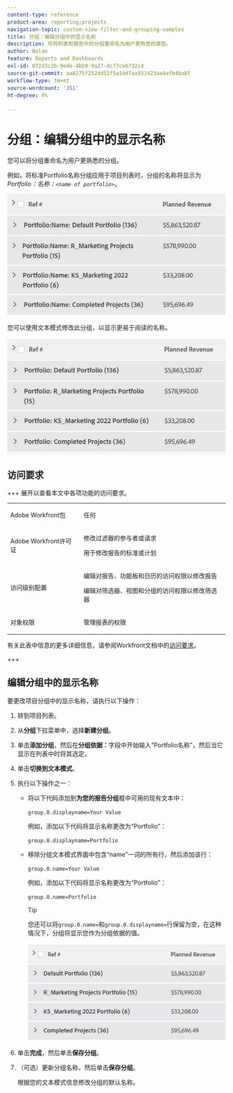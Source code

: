 ```yaml
---
content-type: reference
product-area: reporting;projects
navigation-topic: custom-view-filter-and-grouping-samples
title: 分组：编辑分组中的显示名称
description: 可将列表和报告中的分组重命名为用户更熟悉的类型。
author: Nolan
feature: Reports and Dashboards
exl-id: 072d3c2b-9ede-4bb9-9a27-dc77ceb732c4
source-git-commit: aa8275f252dd51f5a14d7aa931423aa4afb4ba8f
workflow-type: tm+mt
source-wordcount: '351'
ht-degree: 0%

---
```


# 分组：编辑分组中的显示名称

<!--Audited: 01/2024-->

您可以将分组重命名为用户更熟悉的分组。

例如，将标准Portfolio名称分组应用于项目列表时，分组的名称将显示为&#x200B;*Portfolio：名称：`<name of portfolio>`*。

![按未编辑的名称分组](assets/grouping-unedited-name-350x167.png)

您可以使用文本模式修改此分组，以显示更易于阅读的名称。

![按编辑后的名称分组](assets/grouping-edited-name-350x160.png)

## 访问要求

+++ 展开以查看本文中各项功能的访问要求。 

<table style="table-layout:auto"> 
 <col> 
 <col> 
 <tbody> 
  <tr> 
   <td role="rowheader">Adobe Workfront包</td> 
   <td> <p>任何</p> </td> 
  </tr> 
  <tr> 
   <td role="rowheader">Adobe Workfront许可证</td> 
   <td> 
   <p>修改过滤器的参与者或请求 </p>
   <p>用于修改报告的标准或计划</p>
  </tr> 
  <tr> 
   <td role="rowheader">访问级别配置</td> 
   <td> <p>编辑对报告、功能板和日历的访问权限以修改报告</p> <p>编辑对筛选器、视图和分组的访问权限以修改筛选器</p> </td> 
  </tr> 
  <tr> 
   <td role="rowheader">对象权限</td> 
   <td> <p>管理报表的权限</p>  </td> 
  </tr> 
 </tbody> 
</table>

有关此表中信息的更多详细信息，请参阅Workfront文档中的[访问要求](/help/quicksilver/administration-and-setup/add-users/access-levels-and-object-permissions/access-level-requirements-in-documentation.md)。

+++

## 编辑分组中的显示名称

要更改项目分组中的显示名称，请执行以下操作：

1. 转到项目列表。
1. 从&#x200B;**分组**&#x200B;下拉菜单中，选择&#x200B;**新建分组**。

1. 单击&#x200B;**添加分组**，然后在&#x200B;**分组依据：**&#x200B;字段中开始输入“Portfolio名称”，然后当它显示在列表中时将其选定。

1. 单击&#x200B;**切换到文本模式**。
1. 执行以下操作之一：

   * 将以下代码添加到&#x200B;**为您的报告分组**&#x200B;框中可用的现有文本中：


     `group.0.displayname=Your Value`


     例如，添加以下代码将显示名称更改为“Portfolio”：

     `group.0.displayname=Portfolio`

   * 移除分组文本模式界面中包含“name”一词的所有行，然后添加该行：

     `group.0.name=Your Value`

     例如，添加以下代码将显示名称更改为“Portfolio”：

     `group.0.name=Portfolio`

     >[!TIP]
     >
     >您还可以将`group.0.name=`和`group.0.displayname=`行保留为空，在这种情况下，分组将显示您作为分组依据的值。


     ![按无名称的已编辑名称分组](assets/grouping-edited-name-no-name-350x162.png)

1. 单击&#x200B;**完成**，然后单击&#x200B;**保存分组**。
1. （可选）更新分组名称，然后单击&#x200B;**保存分组**。

   根据您的文本模式信息修改分组的默认名称。

